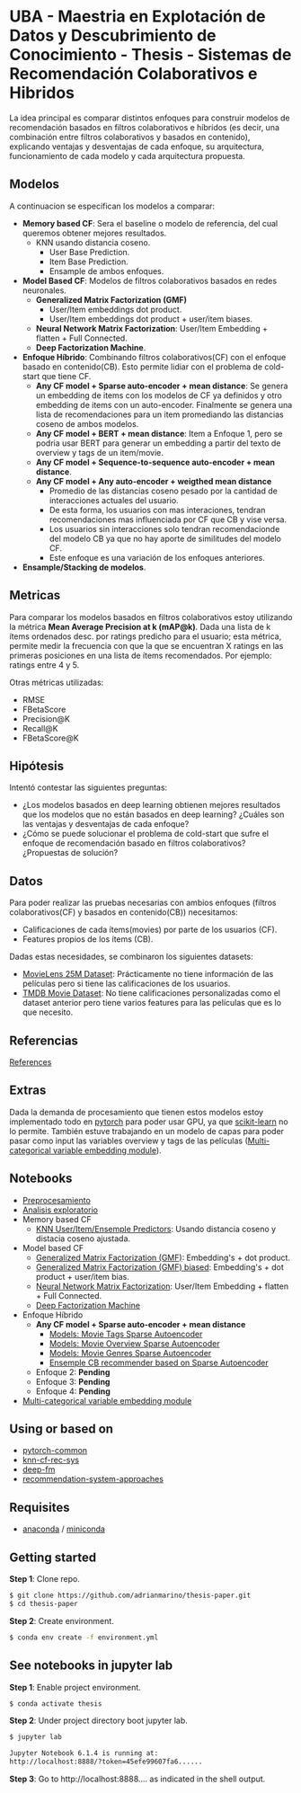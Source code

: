 
# UBA - Maestria en Explotación de Datos y Descubrimiento de Conocimiento - Thesis - Sistemas de Recomendación Colaborativos e Hibridos 

La idea principal es comparar distintos enfoques para construir modelos de recomendación basados en filtros colaborativos e híbridos (es decir, una combinación entre filtros colaborativos y basados en contenido), explicando ventajas y desventajas de cada enfoque, su arquitectura, funcionamiento de cada modelo y cada arquitectura propuesta.

## Modelos

A continuacion se especifican los modelos a comparar:

 *  **Memory based CF**: Sera el baseline o modelo de referencia, del cual queremos obtener mejores resultados.
    * KNN usando distancia coseno.
      * User Base Prediction.
      * Item Base Prediction.
      * Ensample de ambos enfoques.
 *  **Model Based CF**: Modelos de filtros colaborativos basados en redes neuronales.
    *   **Generalized Matrix Factorization (GMF)**
        * User/Item embeddings dot product.
        * User/Item embeddings dot product + user/item biases.
    *   **Neural Network Matrix Factorization**: User/Item Embedding + flatten + Full Connected.
    *   **Deep Factorization Machine**.
 * **Enfoque Híbrido**: Combinando filtros colaborativos(CF) con el enfoque basado en contenido(CB). Esto permite lidiar con el problema de cold-start que tiene CF.
    * **Any CF model + Sparse auto-encoder + mean distance**: Se genera un embedding de items con los modelos de CF ya definidos y otro embedding de items con un auto-encoder. Finalmente se genera una lista de recomendaciones para un item promediando las distancias coseno de ambos modelos.
    * **Any CF model + BERT + mean distance**: Item a Enfoque 1, pero se podria usar BERT para generar un embedding a partir del texto de overview y tags de un item/movie.
    * **Any CF model + Sequence-to-sequence auto-encoder + mean distance**.
    * **Any CF model + Any auto-encoder + weigthed mean distance**
        * Promedio de las distancias coseno pesado por la cantidad de interacciones actuales del usuario.
        * De esta forma, los usuarios con mas interaciones, tendran recomendaciones mas influenciada por CF que CB y vise versa.
        * Los usuarios sin interacciones solo tendran recomendacionde del modelo CB ya que no hay aporte de similitudes del modelo CF. 
        * Este enfoque es una variación de los enfoques anteriores.
 * **Ensample/Stacking de modelos**.

## Metricas

Para comparar los modelos basados en filtros colaborativos estoy utilizando la métrica **Mean Average Precision at k (mAP@k)**. Dada una lista de k ítems ordenados desc. por ratings predicho para el usuario; esta métrica, permite medir la frecuencia con que la que se encuentran X ratings en las primeras posiciones en una lista de ítems recomendados. Por ejemplo: ratings entre 4 y 5.

Otras métricas utilizadas:
* RMSE
* FBetaScore
* Precision@K
* Recall@K
* FBetaScore@K

## Hipótesis

Intentó contestar las siguientes preguntas:

* ¿Los modelos basados en deep learning obtienen mejores resultados que los modelos que no están basados en deep learning? ¿Cuáles son las ventajas y desventajas de cada enfoque?
* ¿Cómo se puede solucionar el problema de cold-start que sufre el enfoque de recomendación basado en filtros colaborativos? ¿Propuestas de solución?

## Datos

Para poder realizar las pruebas necesarias con ambios enfoques (filtros colaborativos(CF) y basados en contenido(CB)) necesitamos:

* Calificaciones de cada ítems(movies) por parte de los usuarios (CF).
* Features propios de los ítems (CB).

Dadas estas necesidades, se combinaron los siguientes datasets:

* [MovieLens 25M Dataset](https://grouplens.org/datasets/movielens/25m/): Prácticamente no tiene información de las películas pero si tiene las calificaciones de los usuarios.
* [TMDB Movie Dataset](https://www.kaggle.com/datasets/rounakbanik/the-movies-dataset?select=movies_metadata.csv): No tiene calificaciones personalizadas como el dataset anterior pero tiene varios features para las películas que es lo que necesito.


## Referencias

[References](https://github.com/adrianmarino/thesis-paper/tree/master/notebooks/references.ipynb)


## Extras

Dada la demanda de procesamiento que tienen estos modelos estoy implementado todo en [pytorch](https://pytorch.org) para poder usar GPU, ya que [scikit-learn](https://scikit-learn.org/stable/) no lo permite. También estuve trabajando en un modelo de capas para poder pasar como input las variables overview y tags de las películas ([Multi-categorical variable embedding module](https://github.com/adrianmarino/thesis-paper/tree/master/notebooks/weighted_avg_embedding_bag.ipynb)).

## Notebooks

* [Preprocesamiento](https://github.com/adrianmarino/thesis-paper/tree/master/notebooks/data-preprocessing.ipynb)
* [Analisis exploratorio](https://github.com/adrianmarino/thesis-paper/tree/master/notebooks/eda.ipynb)
* Memory based CF
  * [KNN User/Item/Ensemple Predictors](https://github.com/adrianmarino/thesis-paper/tree/master/notebooks/models_knn.ipynb): Usando distancia coseno y distacia coseno ajustada.
* Model based CF
  * [Generalized Matrix Factorization (GMF)](https://github.com/adrianmarino/thesis-paper/tree/master/notebooks/models_gmf.ipynb): Embedding's + dot product.
  * [Generalized Matrix Factorization (GMF) biased](https://github.com/adrianmarino/thesis-paper/tree/master/notebooks/models_gmf_bias.ipynb): Embedding's + dot product + user/item bias.
  * [Neural Network Matrix Factorization](https://github.com/adrianmarino/thesis-paper/tree/master/notebooks/models_nn_mf.ipynb):  User/Item Embedding + flatten + Full Connected.
  * [Deep Factorization Machine](https://github.com/adrianmarino/thesis-paper/tree/master/notebooks/models_deep_fm.ipynb)
* Enfoque Híbrido
   * **Any CF model + Sparse auto-encoder + mean distance**
       * [Models: Movie Tags Sparse Autoencoder](https://github.com/adrianmarino/thesis-paper/tree/master/notebooks/models_movie_tags_sparse_autoencoder.ipynb)
       * [Models: Movie Overview Sparse Autoencoder](https://github.com/adrianmarino/thesis-paper/tree/master/notebooks/models_movie_overview_sparse_autoencoder.ipynb)
       * [Models: Movie Genres Sparse Autoencoder](https://github.com/adrianmarino/thesis-paper/tree/master/notebooks/models_movie_genres_sparse_autoencoder.ipynb)
       * [Ensemple CB recommender based on Sparse Autoencoder](https://github.com/adrianmarino/thesis-paper/tree/master/notebooks/models_movie_ensample_sparse_autoencoder.ipynb)
   * Enfoque 2: **Pending**
   * Enfoque 3: **Pending**
   * Enfoque 4: **Pending**
* [Multi-categorical variable embedding module](https://github.com/adrianmarino/thesis-paper/tree/master/notebooks/weighted_avg_embedding_bag.ipynb)

## Using or based on

* [pytorch-common](https://github.com/adrianmarino/pytorch-common)
* [knn-cf-rec-sys](https://github.com/adrianmarino/knn-cf-rec-sys)
* [deep-fm](https://github.com/adrianmarino/deep-fm)
* [recommendation-system-approaches](https://github.com/adrianmarino/recommendation-system-approaches)

## Requisites

* [anaconda](https://www.anaconda.com/products/individual) / [miniconda](https://docs.conda.io/en/latest/miniconda.html)


## Getting started

**Step 1**: Clone repo.

```bash
$ git clone https://github.com/adrianmarino/thesis-paper.git
$ cd thesis-paper
```

**Step 2**: Create environment.

```bash
$ conda env create -f environment.yml
```

## See notebooks in jupyter lab

**Step 1**: Enable project environment.

```bash
$ conda activate thesis
```

**Step 2**: Under project directory boot jupyter lab.

```bash
$ jupyter lab

Jupyter Notebook 6.1.4 is running at:
http://localhost:8888/?token=45efe99607fa6......
```

**Step 3**: Go to http://localhost:8888.... as indicated in the shell output.

